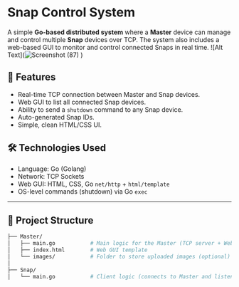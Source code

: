 # Snap Control System

A simple **Go-based distributed system** where a **Master** device can manage and control multiple **Snap** devices over TCP. The system also includes a web-based GUI to monitor and control connected Snaps in real time.
![Alt Text](![Screenshot (87)](https://github.com/user-attachments/assets/6212392e-78c1-491c-a17f-a96157cac075)
)


## 🚀 Features

- Real-time TCP connection between Master and Snap devices.
- Web GUI to list all connected Snap devices.
- Ability to send a `shutdown` command to any Snap device.
- Auto-generated Snap IDs.
- Simple, clean HTML/CSS UI.

## 🛠️ Technologies Used

- Language: Go (Golang)
- Network: TCP Sockets
- Web GUI: HTML, CSS, Go `net/http` + `html/template`
- OS-level commands (shutdown) via Go `exec`

---

## 📁 Project Structure

```bash
├── Master/
│   ├── main.go           # Main logic for the Master (TCP server + Web server)
│   ├── index.html        # Web GUI template
│   └── images/           # Folder to store uploaded images (optional)
│
├── Snap/
│   └── main.go           # Client logic (connects to Master and listens for commands)
